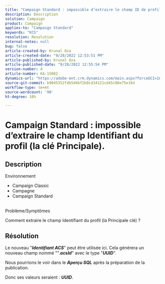 ```yaml
---
title: "Campaign Standard : impossible d’extraire le champ ID de profil (la clé Principale)."
description: Description
solution: Campaign
product: Campaign
applies-to: "Campaign Standard"
keywords: "KCS"
resolution: Resolution
internal-notes: null
bug: false
article-created-by: Krunal Oza
article-created-date: "9/28/2022 12:53:51 PM"
article-published-by: Krunal Oza
article-published-date: "9/28/2022 12:55:54 PM"
version-number: 4
article-number: KA-15082
dynamics-url: "https://adobe-ent.crm.dynamics.com/main.aspx?forceUCI=1&pagetype=entityrecord&etn=knowledgearticle&id=cc453797-2c3f-ed11-9db1-000d3a5c1bcc"
source-git-commit: b9045352fdb5d4bf2b0cd34121cd45c08e75e16d
workflow-type: tm+mt
source-wordcount: '90'
ht-degree: 10%

---
```


# Campaign Standard : impossible d’extraire le champ Identifiant du profil (la clé Principale).

## Description

Environnement<br>


- Campaign Classic
- Campagne
- Campaign Standard



<br>Problème/Symptômes<br>


Comment extraire le champ Identifiant du profil (la Principale clé) ?


## Résolution


Le nouveau &quot;<b>*Identifiant ACS</b>*&quot; peut être utilisée ici. Cela générera un nouveau champ nommé &quot;&quot;.<b>*acsId</b>*&quot; avec le type &quot;<b>*UUID</b>*&quot;.

Nous pourrions le voir dans le <b>*Aperçu SQL</b>* après la préparation de la publication.

Donc ses valeurs seraient : <b>*UUID</b>*.
